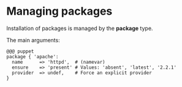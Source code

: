   
     
     
           
       
<h1>Managing packages</h1>
       
                            
<p>Installation of packages is managed by the <strong>package</strong> type.</p>
<p>The main arguments:</p> 
    
    @@@ puppet
    package { 'apache':
      name      => 'httpd',  # (namevar)
      ensure    => 'present' # Values: 'absent', 'latest', '2.2.1'
      provider  => undef,    # Force an explicit provider
    }